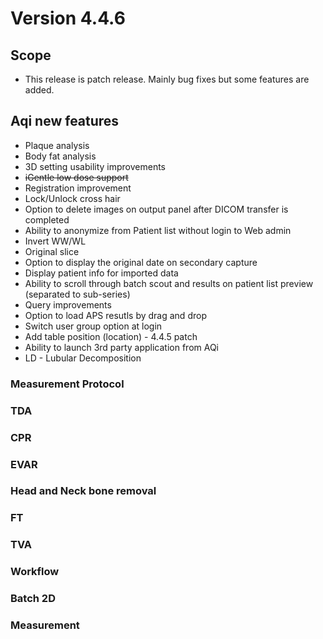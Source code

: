 <!-- TITLE: (2010) Version 4.4.6 -->
<!-- SUBTITLE: A quick summary of Version 4.4.6 -->

# Version 4.4.6
## Scope
* This release is patch release.  Mainly bug fixes but some features are added.

## Aqi new features
* Plaque analysis
* Body fat analysis
* 3D setting usability improvements
* ~~iGentle low dose support~~
* Registration improvement
* Lock/Unlock cross hair
* Option to delete images on output panel after DICOM transfer is completed
* Ability to anonymize from Patient list without login to Web admin
* Invert WW/WL
* Original slice
* Option to display the original date on secondary capture
* Display patient info for imported data
* Ability to scroll through batch scout and results on patient list preview (separated to sub-series)
* Query improvements
* Option to load APS resutls by drag and drop
* Switch user group option at login
* Add table position (location) - 4.4.5 patch
* Ability to launch 3rd party application from AQi
* LD - Lubular Decomposition

### Measurement Protocol 

### TDA

### CPR
### EVAR
### Head and Neck bone removal
### FT
### TVA
### Workflow
### Batch 2D
### Measurement
